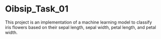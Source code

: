 # Oibsip_Task_01
This project is an implementation of a machine learning model to classify iris flowers based on their sepal length, sepal width, petal length, and petal width.
